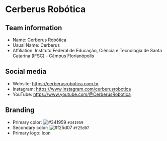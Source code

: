 # Cerberus Robótica
## Team information
- Name: Cerberus Robótica
- Usual Name: Cerberus
- Affiliation: Instituto Federal de Educação, Ciência e Tecnologia de Santa Catarina (IFSC) - Câmpus Florianópolis

## Social media
- Website: https://cerberusrobotica.com.br
- Instagram: https://www.instagram.com/cerberusrobotica
- YouTube: https://www.youtube.com/@CerberusRobotica

## Branding
- Primary color: ![#341959](https://placehold.co/15x15/341959/341959.png) `#341959`
- Secondary color: ![#f25d07](https://placehold.co/15x15/f25d07/f25d07.png) `#f25d07`
- Primary logo: Icon
